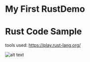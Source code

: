 # My First RustDemo
Rust Code Sample
==================
tools used:
https://play.rust-lang.org/

![alt text](https://i.imgur.com/ZXmcJuC.png?1)
